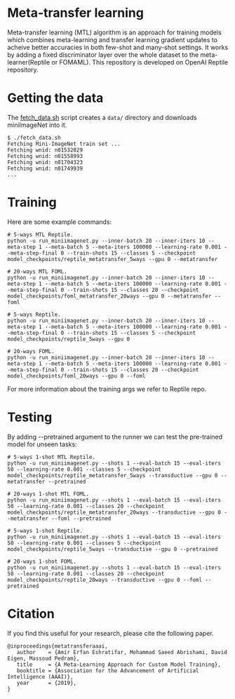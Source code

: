 # Meta-transfer learning

Meta-transfer learning (MTL) algorithm is an approach for training models which combines meta-learning and transfer learning gradient updates to acheive better accuracies in both few-shot and many-shot settings. It works by adding a fixed discriminator layer over the whole dataset to the meta-learner(Reptile or FOMAML). This repository is developed on OpenAI Reptile repository.

# Getting the data

The [fetch_data.sh](fetch_data.sh) script creates a `data/` directory and downloads miniImageNet into it.

```
$ ./fetch_data.sh
Fetching Mini-ImageNet train set ...
Fetching wnid: n01532829
Fetching wnid: n01558993
Fetching wnid: n01704323
Fetching wnid: n01749939
...
```

# Training

Here are some example commands:

```shell
# 5-ways MTL Reptile.
python -u run_miniimagenet.py --inner-batch 20 --inner-iters 10 --meta-step 1 --meta-batch 5 --meta-iters 100000 --learning-rate 0.001 --meta-step-final 0 --train-shots 15 --classes 5 --checkpoint model_checkpoints/reptile_metatransfer_5ways --gpu 0 --metatransfer

# 20-ways MTL FOML.
python -u run_miniimagenet.py --inner-batch 20 --inner-iters 10 --meta-step 1 --meta-batch 5 --meta-iters 100000 --learning-rate 0.001 --meta-step-final 0 --train-shots 15 --classes 20 --checkpoint model_checkpoints/foml_metatransfer_20ways --gpu 0 --metatransfer --foml

# 5-ways Reptile.
python -u run_miniimagenet.py --inner-batch 20 --inner-iters 10 --meta-step 1 --meta-batch 5 --meta-iters 100000 --learning-rate 0.001 --meta-step-final 0 --train-shots 15 --classes 5 --checkpoint model_checkpoints/reptile_5ways --gpu 0

# 20-ways FOML.
python -u run_miniimagenet.py --inner-batch 20 --inner-iters 10 --meta-step 1 --meta-batch 5 --meta-iters 100000 --learning-rate 0.001 --meta-step-final 0 --train-shots 15 --classes 20 --checkpoint model_checkpoints/foml_20ways --gpu 0 --foml
```

For more information about the training args we refer to Reptile repo.

# Testing

By adding --pretrained argument to the runner we can test the pre-trained model for unseen tasks:

```shell
# 5-ways 1-shot MTL Reptile.
python -u run_miniimagenet.py --shots 1 --eval-batch 15 --eval-iters 50 --learning-rate 0.001 --classes 5 --checkpoint model_checkpoints/reptile_metatransfer_5ways --transductive --gpu 0 --metatransfer --pretrained

# 20-ways 1-shot MTL FOML.
python -u run_miniimagenet.py --shots 1 --eval-batch 15 --eval-iters 50 --learning-rate 0.001 --classes 20 --checkpoint model_checkpoints/reptile_metatransfer_20ways --transductive --gpu 0 --metatransfer --foml --pretrained

# 5-ways 1-shot Reptile.
python -u run_miniimagenet.py --shots 1 --eval-batch 15 --eval-iters 50 --learning-rate 0.001 --classes 5 --checkpoint model_checkpoints/reptile_5ways --transductive --gpu 0 --pretrained

# 20-ways 1-shot FOML.
python -u run_miniimagenet.py --shots 1 --eval-batch 15 --eval-iters 50 --learning-rate 0.001 --classes 20 --checkpoint model_checkpoints/reptile_20ways --transductive --gpu 0 --foml --pretrained
```
# Citation
If you find this useful for your research, please cite the following paper.
```shell
@inproceedings{metatransferaaai,
   author    = {Amir Erfan Eshratifar, Mohammad Saeed Abrishami, David Eigen, Massoud Pedram},
   title     = {A Meta-Learning Approach for Custom Model Training},
   booktitle = {Association for the Advancement of Artificial Intelligence (AAAI)},   
   year      = {2019},
}
```
